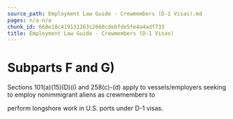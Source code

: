 ```yaml
---
source_path: Employment Law Guide - Crewmembers (D-1 Visas).md
pages: n/a-n/a
chunk_id: 668e18c419131263c2660cdebfde5fe4a4adf733
title: Employment Law Guide - Crewmembers (D-1 Visas)
---
```

# Subparts F and G)

Sections 101(a)(15)(D)(i) and 258(c)-(d) apply to vessels/employers seeking to employ nonimmigrant aliens as crewmembers to

perform longshore work in U.S. ports under D-1 visas.
